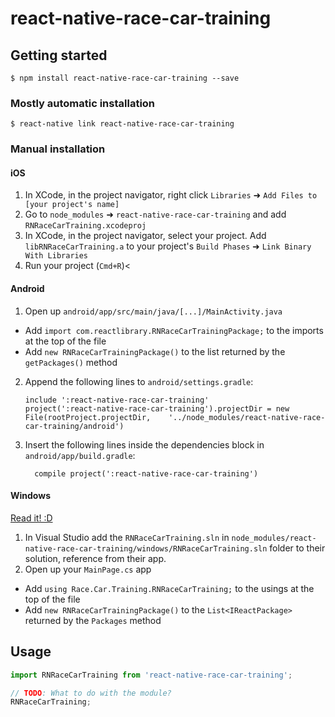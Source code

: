 
# react-native-race-car-training

## Getting started

`$ npm install react-native-race-car-training --save`

### Mostly automatic installation

`$ react-native link react-native-race-car-training`

### Manual installation


#### iOS

1. In XCode, in the project navigator, right click `Libraries` ➜ `Add Files to [your project's name]`
2. Go to `node_modules` ➜ `react-native-race-car-training` and add `RNRaceCarTraining.xcodeproj`
3. In XCode, in the project navigator, select your project. Add `libRNRaceCarTraining.a` to your project's `Build Phases` ➜ `Link Binary With Libraries`
4. Run your project (`Cmd+R`)<

#### Android

1. Open up `android/app/src/main/java/[...]/MainActivity.java`
  - Add `import com.reactlibrary.RNRaceCarTrainingPackage;` to the imports at the top of the file
  - Add `new RNRaceCarTrainingPackage()` to the list returned by the `getPackages()` method
2. Append the following lines to `android/settings.gradle`:
  	```
  	include ':react-native-race-car-training'
  	project(':react-native-race-car-training').projectDir = new File(rootProject.projectDir, 	'../node_modules/react-native-race-car-training/android')
  	```
3. Insert the following lines inside the dependencies block in `android/app/build.gradle`:
  	```
      compile project(':react-native-race-car-training')
  	```

#### Windows
[Read it! :D](https://github.com/ReactWindows/react-native)

1. In Visual Studio add the `RNRaceCarTraining.sln` in `node_modules/react-native-race-car-training/windows/RNRaceCarTraining.sln` folder to their solution, reference from their app.
2. Open up your `MainPage.cs` app
  - Add `using Race.Car.Training.RNRaceCarTraining;` to the usings at the top of the file
  - Add `new RNRaceCarTrainingPackage()` to the `List<IReactPackage>` returned by the `Packages` method


## Usage
```javascript
import RNRaceCarTraining from 'react-native-race-car-training';

// TODO: What to do with the module?
RNRaceCarTraining;
```
  